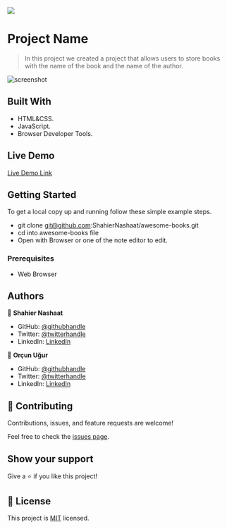 ![](https://img.shields.io/badge/Microverse-blueviolet)

# Project Name

> In this project we created a project that allows users to store books with the name of the book and the name of the author.

![screenshot](./app_screenshot.png)

## Built With

- HTML&CSS.
- JavaScript.
- Browser Developer Tools.

## Live Demo

[Live Demo Link](https://shahiernashaat.github.io/awesome-books/)


## Getting Started

To get a local copy up and running follow these simple example steps.

- git clone git@github.com:ShahierNashaat/awesome-books.git
- cd into awesome-books file
- Open with Browser or one of the note editor to edit.

### Prerequisites

- Web Browser

## Authors

👤 **Shahier Nashaat**

- GitHub: [@githubhandle](https://github.com/ShahierNashaat)
- Twitter: [@twitterhandle](https://twitter.com/ShahierN)
- LinkedIn: [LinkedIn](https://www.linkedin.com/in/shahier-nashaat-73519313a/)

👤 **Orçun Uğur**

- GitHub: [@githubhandle](https://github.com/luftedar)
- Twitter: [@twitterhandle](https://twitter.com/OrcunUgur2)
- LinkedIn: [LinkedIn](https://www.linkedin.com/in/orcunugur)

## 🤝 Contributing

Contributions, issues, and feature requests are welcome!

Feel free to check the [issues page](../../issues/).

## Show your support

Give a ⭐️ if you like this project!

## 📝 License

This project is [MIT](./MIT.md) licensed.
